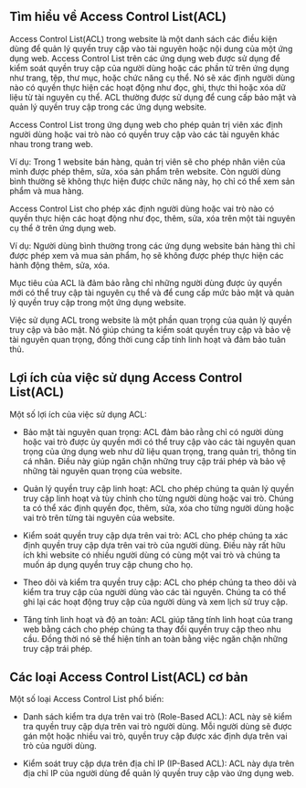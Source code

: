 <!-- Tìm hiểu về Access Control List(ACL) -->

## Tìm hiểu về Access Control List(ACL)

Access Control List(ACL) trong website là một danh sách các điều kiện dùng để quản lý quyền truy cập vào tài nguyên hoặc nội dung của một ứng dụng web. Access Control List trên các ứng dụng web được sử dụng để kiểm soát quyền truy cập của người dùng hoặc các phần tử trên ứng dụng như trang, tệp, thư mục, hoặc chức năng cụ thể. Nó sẽ xác định người dùng nào có quyền thực hiện các hoạt động như đọc, ghi, thực thi hoặc xóa dữ liệu từ tài nguyên cụ thể. ACL thường được sử dụng để cung cấp bảo mật và quản lý quyền truy cập trong các ứng dụng website.

Access Control List trong ứng dụng web cho phép quản trị viên xác định người dùng hoặc vai trò nào có quyền truy cập vào các tài nguyên khác nhau trong trang web.

Ví dụ: Trong 1 website bán hàng, quản trị viên sẽ cho phép nhân viên của mình được phép thêm, sửa, xóa sản phẩm trên website. Còn người dùng bình thường sẽ không thực hiện được chức năng này, họ chỉ có thể xem sản phẩm và mua hàng.

Access Control List cho phép xác định người dùng hoặc vai trò nào có quyền thực hiện các hoạt động như đọc, thêm, sửa, xóa trên một tài nguyên cụ thể ở trên ứng dụng web.

Ví dụ: Người dùng bình thường trong các ứng dụng website bán hàng thì chỉ được phép xem và mua sản phẩm, họ sẽ không được phép thực hiện các hành động thêm, sửa, xóa.

Mục tiêu của ACL là đảm bảo rằng chỉ những người dùng được ủy quyền mới có thể truy cập tài nguyên cụ thể và để cung cấp mức bảo mật và quản lý quyền truy cập trong một ứng dụng website.

Việc sử dụng ACL trong website là một phần quan trọng của quản lý quyền truy cập và bảo mật. Nó giúp chúng ta kiểm soát quyền truy cập và bảo vệ tài nguyên quan trọng, đồng thời cung cấp tính linh hoạt và đảm bảo tuân thủ.

## Lợi ích của việc sử dụng Access Control List(ACL)

Một số lợi ích của việc sử dụng ACL:

- Bảo mật tài nguyên quan trọng: ACL đảm bảo rằng chỉ có người dùng hoặc vai trò được ủy quyền mới có thể truy cập vào các tài nguyên quan trọng của ứng dụng web như dữ liệu quan trọng, trang quản trị, thông tin cá nhân. Điều này giúp ngăn chặn những truy cập trái phép và bảo vệ những tài nguyên quan trọng của website.

- Quản lý quyền truy cập linh hoạt: ACL cho phép chúng ta quản lý quyền truy cập linh hoạt và tùy chỉnh cho từng người dùng hoặc vai trò. Chúng ta có thể xác định quyền đọc, thêm, sửa, xóa cho từng người dùng hoặc vai trò trên từng tài nguyên của website.

- Kiểm soát quyền truy cập dựa trên vai trò: ACL cho phép chúng ta xác định quyền truy cập dựa trên vai trò của người dùng. Điều này rất hữu ích khi website có nhiều người dùng có cùng một vai trò và chúng ta muốn áp dụng quyền truy cập chung cho họ.

- Theo dõi và kiểm tra quyền truy cập: ACL cho phép chúng ta theo dõi và kiểm tra truy cập của người dùng vào các tài nguyên. Chúng ta có thể ghi lại các hoạt động truy cập của người dùng và xem lịch sử truy cập.

- Tăng tính linh hoạt và độ an toàn: ACL giúp tăng tính linh hoạt của trang web bằng cách cho phép chúng ta thay đổi quyền truy cập theo nhu cầu. Đồng thời nó sẽ thể hiện tính an toàn bằng việc ngăn chặn những truy cập trái phép.

## Các loại Access Control List(ACL) cơ bản

Một số loại Access Control List phổ biến:

- Danh sách kiểm tra dựa trên vai trò (Role-Based ACL): ACL này sẽ kiểm tra quyền truy cập dựa trên vai trò người dùng. Mỗi người dùng sẽ được gán một hoặc nhiều vai trò, quyền truy cập được xác định dựa trên vai trò của người dùng.

- Kiểm soát truy cập dựa trên địa chỉ IP (IP-Based ACL): ACL này dựa trên địa chỉ IP của người dùng để quản lý quyền truy cập vào ứng dụng web.
